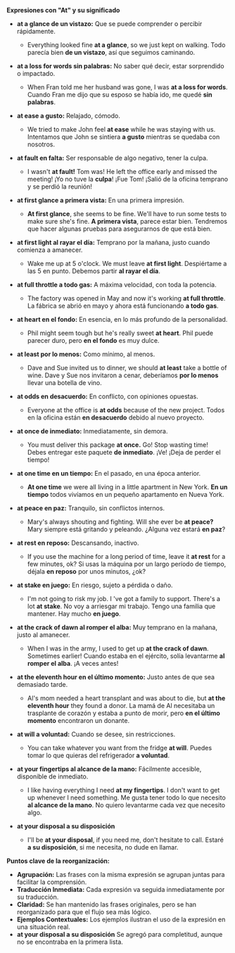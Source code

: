 

**Expresiones con "At" y su significado**

*   **at a glance   de un vistazo:** Que se puede comprender o percibir rápidamente.
    *   Everything looked fine **at a glance**, so we just kept on walking.   Todo parecía bien **de un vistazo**, así que seguimos caminando.

*   **at a loss for words   sin palabras:** No saber qué decir, estar sorprendido o impactado.
    *   When Fran told me her husband was gone, I was **at a loss for words**.   Cuando Fran me dijo que su esposo se había ido, me quedé **sin palabras**.

*   **at ease   a gusto:** Relajado, cómodo.
    *   We tried to make John feel **at ease** while he was staying with us.   Intentamos que John se sintiera **a gusto** mientras se quedaba con nosotros.

*   **at fault   en falta:** Ser responsable de algo negativo, tener la culpa.
    *   I wasn't **at fault!** Tom was! He left the office early and missed the meeting!   ¡Yo no tuve la **culpa**! ¡Fue Tom! ¡Salió de la oficina temprano y se perdió la reunión!

*   **at first glance   a primera vista:** En una primera impresión.
    *   **At first glance**, she seems to be fine. We'll have to run some tests to make sure she's fine.   **A primera vista**, parece estar bien. Tendremos que hacer algunas pruebas para asegurarnos de que está bien.

*   **at first light   al rayar el día:** Temprano por la mañana, justo cuando comienza a amanecer.
    *   Wake me up at 5 o'clock. We must leave **at first light**.   Despiértame a las 5 en punto. Debemos partir **al rayar el día**.

*   **at full throttle   a todo gas:** A máxima velocidad, con toda la potencia.
    *   The factory was opened in May and now it's working **at full throttle**.   La fábrica se abrió en mayo y ahora está funcionando **a todo gas**.

*   **at heart   en el fondo:** En esencia, en lo más profundo de la personalidad.
    *   Phil might seem tough but he's really sweet **at heart**.   Phil puede parecer duro, pero **en el fondo** es muy dulce.

*   **at least   por lo menos:** Como mínimo, al menos.
    *   Dave and Sue invited us to dinner, we should **at least** take a bottle of wine.   Dave y Sue nos invitaron a cenar, deberíamos **por lo menos** llevar una botella de vino.

*   **at odds   en desacuerdo:** En conflicto, con opiniones opuestas.
    *   Everyone at the office is **at odds** because of the new project.   Todos en la oficina están **en desacuerdo** debido al nuevo proyecto.

*   **at once   de inmediato:** Inmediatamente, sin demora.
    *   You must deliver this package **at once.** Go! Stop wasting time!   Debes entregar este paquete **de inmediato**. ¡Ve! ¡Deja de perder el tiempo!

*   **at one time   en un tiempo:** En el pasado, en una época anterior.
    *   **At one time** we were all living in a little apartment in New York.   **En un tiempo** todos vivíamos en un pequeño apartamento en Nueva York.

*   **at peace   en paz:** Tranquilo, sin conflictos internos.
    *   Mary's always shouting and fighting. Will she ever be **at peace?**   Mary siempre está gritando y peleando. ¿Alguna vez estará **en paz**?

*   **at rest   en reposo:** Descansando, inactivo.
    *   If you use the machine for a long period of time, leave it **at rest** for a few minutes, ok?   Si usas la máquina por un largo período de tiempo, déjala **en reposo** por unos minutos, ¿ok?

*   **at stake   en juego:** En riesgo, sujeto a pérdida o daño.
    *   I'm not going to risk my job. I 've got a family to support. There's a lot **at stake**.   No voy a arriesgar mi trabajo. Tengo una familia que mantener. Hay mucho **en juego**.

*   **at the crack of dawn   al romper el alba:** Muy temprano en la mañana, justo al amanecer.
    *   When I was in the army, I used to get up **at the crack of dawn**. Sometimes earlier!   Cuando estaba en el ejército, solía levantarme **al romper el alba**. ¡A veces antes!

*   **at the eleventh hour   en el último momento:** Justo antes de que sea demasiado tarde.
    *   Al's mom needed a heart transplant and was about to die, but **at the eleventh hour** they found a donor.   La mamá de Al necesitaba un trasplante de corazón y estaba a punto de morir, pero **en el último momento** encontraron un donante.

*   **at will   a voluntad:** Cuando se desee, sin restricciones.
    *   You can take whatever you want from the fridge **at will**.   Puedes tomar lo que quieras del refrigerador **a voluntad**.

*   **at your fingertips   al alcance de la mano:** Fácilmente accesible, disponible de inmediato.
    *   I like having everything I need **at my fingertips**. I don't want to get up whenever I need something.   Me gusta tener todo lo que necesito **al alcance de la mano**. No quiero levantarme cada vez que necesito algo.

*   **at your disposal   a su disposición**
    * I'll be **at your disposal**, if you need me, don't hesitate to call.   Estaré **a su disposición**, si me necesita, no dude en llamar.

**Puntos clave de la reorganización:**

*   **Agrupación:** Las frases con la misma expresión se agrupan juntas para facilitar la comprensión.
*   **Traducción Inmediata:** Cada expresión va seguida inmediatamente por su traducción.
*   **Claridad:** Se han mantenido las frases originales, pero se han reorganizado para que el flujo sea más lógico.
*   **Ejemplos Contextuales:** Los ejemplos ilustran el uso de la expresión en una situación real.
*  **at your disposal  a su disposición** Se agregó para completitud, aunque no se encontraba en la primera lista.
